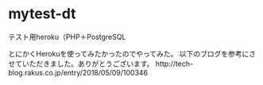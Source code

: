 # mytest-dt
テスト用heroku（PHP＋PostgreSQL
<p>
とにかくHerokuを使ってみたかったのでやってみた。
以下のブログを参考にさせていただきました。ありがとうございます。
http://tech-blog.rakus.co.jp/entry/2018/05/09/100346
</p>
